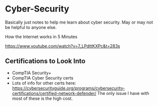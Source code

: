 # Cyber-Security
Basically just notes to help me learn about cyber security. May or may not be helpful to anyone else.

How the Internet works in 5 Minutes

https://www.youtube.com/watch?v=7_LPdttKXPc&t=283s

## Certifications to Look Into
* CompTIA Security+
* CompTIA Cyber Security certs
* Lots of info for other certs here: https://cybersecurityguide.org/programs/cybersecurity-certifications/certified-network-defender/ The only issue I have with most of these is the high cost.
